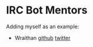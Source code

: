 # IRC Bot Mentors

Adding myself as an example:
* Wraithan [github](https://github.com/wraithan) [twitter](http://twitter.com/wraithan)